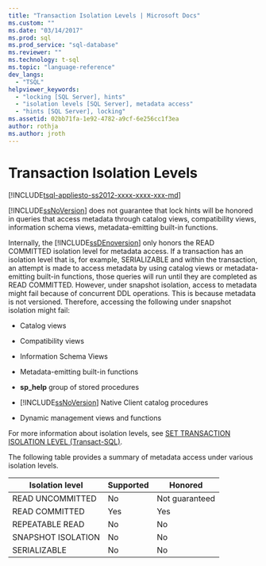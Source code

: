 ```yaml
---
title: "Transaction Isolation Levels | Microsoft Docs"
ms.custom: ""
ms.date: "03/14/2017"
ms.prod: sql
ms.prod_service: "sql-database"
ms.reviewer: ""
ms.technology: t-sql
ms.topic: "language-reference"
dev_langs: 
  - "TSQL"
helpviewer_keywords: 
  - "locking [SQL Server], hints"
  - "isolation levels [SQL Server], metadata access"
  - "hints [SQL Server], locking"
ms.assetid: 02bb71fa-1e92-4782-a9cf-6e256cc1f3ea
author: rothja
ms.author: jroth
---
```

# Transaction Isolation Levels
[!INCLUDE[tsql-appliesto-ss2012-xxxx-xxxx-xxx-md](../../includes/tsql-appliesto-ss2012-xxxx-xxxx-xxx-md.md)]

  [!INCLUDE[ssNoVersion](../../includes/ssnoversion-md.md)] does not guarantee that lock hints will be honored in queries that access metadata through catalog views, compatibility views, information schema views, metadata-emitting built-in functions.  
  
 Internally, the [!INCLUDE[ssDEnoversion](../../includes/ssdenoversion-md.md)] only honors the READ COMMITTED isolation level for metadata access. If a transaction has an isolation level that is, for example, SERIALIZABLE and within the transaction, an attempt is made to access metadata by using catalog views or metadata-emitting built-in functions, those queries will run until they are completed as READ COMMITTED. However, under snapshot isolation, access to metadata might fail because of concurrent DDL operations. This is because metadata is not versioned. Therefore, accessing the following under snapshot isolation might fail:  
  
-   Catalog views  
  
-   Compatibility views  
  
-   Information Schema Views  
  
-   Metadata-emitting built-in functions  
  
-   **sp_help** group of stored procedures  
  
-   [!INCLUDE[ssNoVersion](../../includes/ssnoversion-md.md)] Native Client catalog procedures  
  
-   Dynamic management views and functions  
  
 For more information about isolation levels, see [SET TRANSACTION ISOLATION LEVEL &#40;Transact-SQL&#41;](../../t-sql/statements/set-transaction-isolation-level-transact-sql.md).  
  
 The following table provides a summary of metadata access under various isolation levels.  
  
|Isolation level|Supported|Honored|  
|---------------------|---------------|-------------|  
|READ UNCOMMITTED|No|Not guaranteed|  
|READ COMMITTED|Yes|Yes|  
|REPEATABLE READ|No|No|  
|SNAPSHOT ISOLATION|No|No|  
|SERIALIZABLE|No|No|  
  
  
